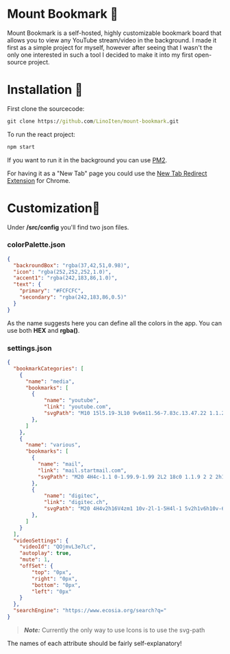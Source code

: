 # Mount Bookmark :mount_fuji:

Mount Bookmark is a self-hosted, highly customizable bookmark board that allows you to view any YouTube stream/video in the background. I made it first as a simple project for myself, however after seeing that I wasn't the only one interested in such a tool I decided to make it into my first open-source project.

# Installation :volcano:

First clone the sourcecode:

```cmd
git clone https://github.com/LinoIten/mount-bookmark.git
```

To run the react project:

```cmd
npm start
```

If you want to run it in the background you can use [PM2](https://pm2.keymetrics.io/).

For having it as a "New Tab" page you could use the [New Tab Redirect Extension](https://chrome.google.com/webstore/detail/new-tab-redirect/icpgjfneehieebagbmdbhnlpiopdcmna) for Chrome. 

# Customization:scroll:

Under **/src/config** you'll find two json files. 

### colorPalette.json

```json
{
  "backroundBox": "rgba(37,42,51,0.98)",
  "icon": "rgba(252,252,252,1.0)",
  "accent1": "rgba(242,183,86,1.0)",
  "text": {
    "primary": "#FCFCFC",
    "secondary": "rgba(242,183,86,0.5)"
  }
}
```

As the name suggests here you can define all the colors in the app. You can use both **HEX** and **rgba()**.

### settings.json

```json
{
  "bookmarkCategories": [
    {
      "name": "media",
      "bookmarks": [
        {
            "name": "youtube", 
            "link": "youtube.com", 
            "svgPath": "M10 15l5.19-3L10 9v6m11.56-7.83c.13.47.22 1.1.28 1.9.07.8.1 1.49.1 2.09L22 12c0 2.19-.16 3.8-.44 4.83-.25.9-.83 1.48-1.73 1.73-.47.13-1.33.22-2.65.28-1.3.07-2.49.1-3.59.1L12 19c-4.19 0-6.8-.16-7.83-.44-.9-.25-1.48-.83-1.73-1.73-.13-.47-.22-1.1-.28-1.9-.07-.8-.1-1.49-.1-2.09L2 12c0-2.19.16-3.8.44-4.83.25-.9.83-1.48 1.73-1.73.47-.13 1.33-.22 2.65-.28 1.3-.07 2.49-.1 3.59-.1L12 5c4.19 0 6.8.16 7.83.44.9.25 1.48.83 1.73 1.73z"
        },
      ]
    },
    {
      "name": "various",
      "bookmarks": [
        {
          "name": "mail", 
          "link": "mail.startmail.com", 
          "svgPath": "M20 4H4c-1.1 0-1.99.9-1.99 2L2 18c0 1.1.9 2 2 2h16c1.1 0 2-.9 2-2V6c0-1.1-.9-2-2-2zm0 4l-8 5-8-5V6l8 5 8-5v2z"
        },
        {
            "name": "digitec", 
            "link": "digitec.ch", 
            "svgPath": "M20 4H4v2h16V4zm1 10v-2l-1-5H4l-1 5v2h1v6h10v-6h4v6h2v-6h1zm-9 4H6v-4h6v4z"
        },
      ]
    }
  ],
  "videoSettings": {
    "videoId": "QOjmvL3e7Lc",
    "autoplay": true,
    "mute": 1,
    "offSet": {
        "top": "0px",
        "right": "0px",
        "bottom": "0px",
        "left": "0px"
    }
  },
  "searchEngine": "https://www.ecosia.org/search?q="
}
```

> **_Note:_**  Currently the only way to use Icons is to use the svg-path

The names of each attribute should be fairly self-explanatory!
